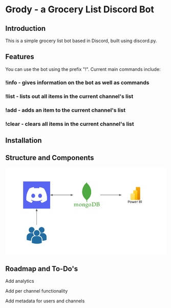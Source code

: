 # Grody - a Grocery List Discord Bot

## Introduction

This is a simple grocery list bot based in Discord, built using discord.py. 

## Features

You can use the bot using the prefix "!". Current main commands include:

### !info - gives information on the bot as well as commands
### !list - lists out all items in the current channel's list
### !add - adds an item to the current channel's list
### !clear - clears all items in the current channel's list



## Installation

## Structure and Components

![alt text](https://github.com/woojinp1994/discord-grody/blob/main/grody%20infra.png?raw=true)

## Roadmap and To-Do's

Add analytics

Add per channel functionality

Add metadata for users and channels

